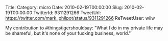 Title: 
Category: micro
Date: 2010-02-19T00:00:00
Slug: 2010-02-19T00:00:00
TwitterId: 9311291266
TweetUrl: https://twitter.com/mark_philpot/status/9311291266
ReTweetUser: wilw

<i class="fa fa-retweet" aria-hidden="true"></i> My contribution to #thingstigershouldsay: "What I do in my private life may be shameful, but it's none of your fucking business, world."